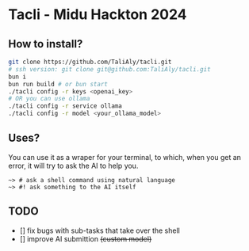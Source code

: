 # Tacli - Midu Hackton 2024

## How to install?

```bash
git clone https://github.com/TaliAly/tacli.git
# ssh version: git clone git@github.com:TaliAly/tacli.git
bun i
bun run build # or bun start
./tacli config -r keys <openai_key>
# OR you can use ollama
./tacli config -r service ollama
./tacli config -r model <your_ollama_model>
```

## Uses?

You can use it as a wraper for your terminal, to which, when you get an error, it will try to ask the AI to help you.

```
~> # ask a shell command using natural language
~> #! ask something to the AI itself
```

## TODO

- [] fix bugs with sub-tasks that take over the shell
- [] improve AI submittion ~~(custom model)~~

